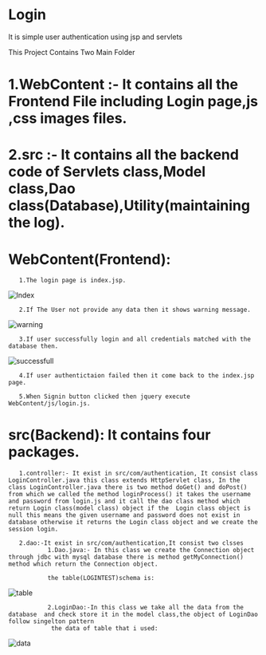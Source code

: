 # Login
It is simple user authentication using jsp and servlets

This Project Contains Two Main Folder 
# 1.WebContent :- It contains all the Frontend File including Login page,js ,css images files.

# 2.src :- It contains all the backend code of Servlets class,Model class,Dao class(Database),Utility(maintaining the log).


# WebContent(Frontend):
       1.The login page is index.jsp.
![Index](https://user-images.githubusercontent.com/66818761/85000724-6ceac480-b170-11ea-9c63-8e1a9bab13a2.png)

       2.If The User not provide any data then it shows warning message.
![warning](https://user-images.githubusercontent.com/66818761/85001474-53964800-b171-11ea-9d67-21133e04ba35.png)
 
       3.If user successfully login and all credentials matched with the database then.
![successfull](https://user-images.githubusercontent.com/66818761/85003042-4e39fd00-b173-11ea-8799-ce271b162d24.png)

       4.If user authentictaion failed then it come back to the index.jsp page.
       
       5.When Signin button clicked then jquery execute WebContent/js/login.js.
       
       
 # src(Backend): It contains four packages.
       1.controller:- It exist in src/com/authentication, It consist class LoginController.java this class extends HttpServlet class, In the  class LoginController.java there is two method doGet() and doPost() from which we called the method loginProcess() it takes the username and password from login.js and it call the dao class method which return Login class(model class) object if the  Login class object is null this means the given username and password does not exist in database otherwise it returns the Login class object and we create the session login.
       
       2.dao:-It exist in src/com/authentication,It consist two clsses
               1.Dao.java:- In this class we create the Connection object through jdbc with mysql database there is method getMyConnection() method which return the Connection object.
               
               the table(LOGINTEST)schema is:
 ![table](https://user-images.githubusercontent.com/66818761/85006140-614ecc00-b177-11ea-9914-9f40d01c5ca5.png)
     
               2.LoginDao:-In this class we take all the data from the database  and check store it in the model class,the object of LoginDao follow singelton pattern
                the data of table that i used:
 ![data](https://user-images.githubusercontent.com/66818761/85006960-78da8480-b178-11ea-8b27-34d8920f0146.png)

               
